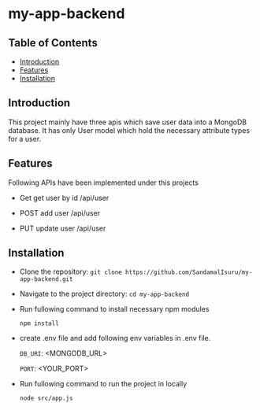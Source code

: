 # my-app-backend

## Table of Contents

- [Introduction](#introduction)
- [Features](#features)
- [Installation](#installation)
## Introduction

This project mainly have three apis which save user data into a MongoDB database. It has only User model which hold the necessary attribute types for a user. 

## Features

Following APIs have been implemented under this projects

- Get get user by id /api/user

- POST add user /api/user

- PUT update user /api/user

## Installation

- Clone the repository: `git clone https://github.com/SandamalIsuru/my-app-backend.git`

- Navigate to the project directory: `cd my-app-backend`

- Run fullowing command to install necessary npm modules

    `npm install`

- create .env file and add following env variables in .env file. 

    `DB_URI`: <MONGODB_URL>

    `PORT`: <YOUR_PORT>

- Run fullowing command to run the project in locally

    `node src/app.js`


